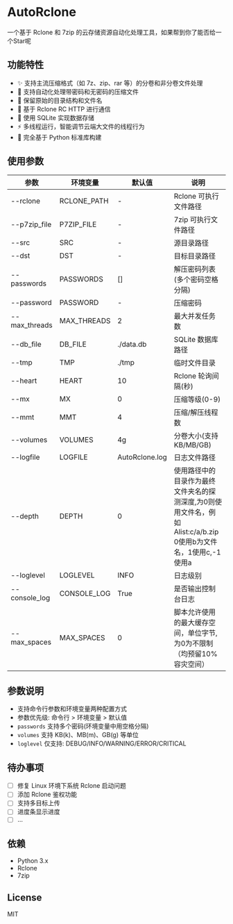 # AutoRclone
一个基于 Rclone 和 7zip 的云存储资源自动化处理工具，如果帮到你了能否给一个Star呢

## 功能特性
- ✨ 支持主流压缩格式（如 7z、zip、rar 等）的分卷和非分卷文件处理
- 🔐 支持自动化处理带密码和无密码的压缩文件
- 📁 保留原始的目录结构和文件名
- 🚀 基于 Rclone RC HTTP 进行通信
- 💾 使用 SQLite 实现数据存储
- ⚡ 多线程运行，智能调节云端大文件的线程行为
- 🐍 完全基于 Python 标准库构建

## 使用参数
| 参数            | 环境变量        | 默认值            | 说明                                                                    |
|---------------|-------------|----------------|-----------------------------------------------------------------------|
| --rclone      | RCLONE_PATH | -              | Rclone 可执行文件路径                                                        |
| --p7zip_file  | P7ZIP_FILE  | -              | 7zip 可执行文件路径                                                          |
| --src         | SRC         | -              | 源目录路径                                                                 |
| --dst         | DST         | -              | 目标目录路径                                                                |
| --passwords   | PASSWORDS   | []             | 解压密码列表(多个密码空格分隔)                                                      |
| --password    | PASSWORD    | -              | 压缩密码                                                                  |
| --max_threads | MAX_THREADS | 2              | 最大并发任务数                                                               |
| --db_file     | DB_FILE     | ./data.db      | SQLite 数据库路径                                                          |
| --tmp         | TMP         | ./tmp          | 临时文件目录                                                                |
| --heart       | HEART       | 10             | Rclone 轮询间隔(秒)                                                        |
| --mx          | MX          | 0              | 压缩等级(0-9)                                                             |
| --mmt         | MMT         | 4              | 压缩/解压线程数                                                              |
| --volumes     | VOLUMES     | 4g             | 分卷大小(支持KB/MB/GB)                                                      |
| --logfile     | LOGFILE     | AutoRclone.log | 日志文件路径                                                                |
| --depth       | DEPTH       | 0              | 使用路径中的目录作为最终文件夹名的探测深度,为0则使用文件名，例如 Alist:c/a/b.zip 0使用b为文件名，1使用c,-1使用a |
| --loglevel    | LOGLEVEL    | INFO           | 日志级别                                                                  |
| --console_log | CONSOLE_LOG | True           | 是否输出控制台日志                                                             |
| --max_spaces  | MAX_SPACES  | 0              | 脚本允许使用的最大缓存空间，单位字节, 为0为不限制（均预留10%容灾空间）                                |
## 参数说明
- 支持命令行参数和环境变量两种配置方式
- 参数优先级: 命令行 > 环境变量 > 默认值
- `passwords` 支持多个密码(环境变量中用空格分隔)
- `volumes` 支持 KB(k)、MB(m)、GB(g) 等单位
- `loglevel` 仅支持: DEBUG/INFO/WARNING/ERROR/CRITICAL

## 待办事项
- [ ] 修复 Linux 环境下系统 Rclone 启动问题
- [ ] 添加 Rclone 鉴权功能
- [ ] 支持多目标上传
- [ ] 进度条显示进度
- [ ] ...

## 依赖
- Python 3.x
- Rclone
- 7zip

## License
MIT